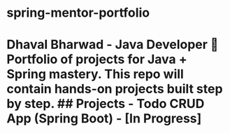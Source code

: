 # spring-mentor-portfolio
# Dhaval Bharwad - Java Developer  🚀 Portfolio of projects for Java + Spring mastery.   This repo will contain hands-on projects built step by step.    ## Projects - Todo CRUD App (Spring Boot) - [In Progress]
